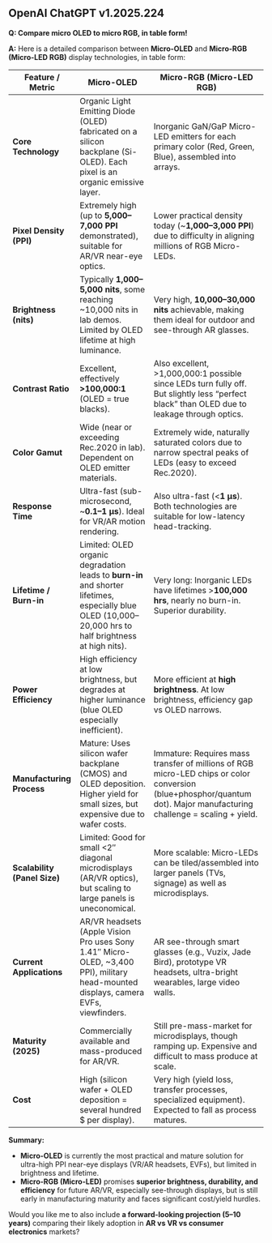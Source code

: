 ## OpenAI ChatGPT v1.2025.224 

**Q: Compare micro OLED to micro RGB, in table form!**

**A:** Here is a detailed comparison between **Micro-OLED** and **Micro-RGB (Micro-LED RGB)** display technologies, in table form:

| Feature / Metric             | **Micro-OLED**                                                                                                                                          | **Micro-RGB (Micro-LED RGB)**                                                                                                                                         |
| ---------------------------- | ------------------------------------------------------------------------------------------------------------------------------------------------------- | --------------------------------------------------------------------------------------------------------------------------------------------------------------------- |
| **Core Technology**          | Organic Light Emitting Diode (OLED) fabricated on a silicon backplane (Si-OLED). Each pixel is an organic emissive layer.                               | Inorganic GaN/GaP Micro-LED emitters for each primary color (Red, Green, Blue), assembled into arrays.                                                                |
| **Pixel Density (PPI)**      | Extremely high (up to **5,000–7,000 PPI** demonstrated), suitable for AR/VR near-eye optics.                                                            | Lower practical density today (\~**1,000–3,000 PPI**) due to difficulty in aligning millions of RGB Micro-LEDs.                                                       |
| **Brightness (nits)**        | Typically **1,000–5,000 nits**, some reaching \~10,000 nits in lab demos. Limited by OLED lifetime at high luminance.                                   | Very high, **10,000–30,000 nits** achievable, making them ideal for outdoor and see-through AR glasses.                                                               |
| **Contrast Ratio**           | Excellent, effectively **>100,000:1** (OLED = true blacks).                                                                                             | Also excellent, >1,000,000:1 possible since LEDs turn fully off. But slightly less “perfect black” than OLED due to leakage through optics.                           |
| **Color Gamut**              | Wide (near or exceeding Rec.2020 in lab). Dependent on OLED emitter materials.                                                                          | Extremely wide, naturally saturated colors due to narrow spectral peaks of LEDs (easy to exceed Rec.2020).                                                            |
| **Response Time**            | Ultra-fast (sub-microsecond, \~**0.1–1 µs**). Ideal for VR/AR motion rendering.                                                                         | Also ultra-fast (<**1 µs**). Both technologies are suitable for low-latency head-tracking.                                                                            |
| **Lifetime / Burn-in**       | Limited: OLED organic degradation leads to **burn-in** and shorter lifetimes, especially blue OLED (10,000–20,000 hrs to half brightness at high nits). | Very long: Inorganic LEDs have lifetimes >**100,000 hrs**, nearly no burn-in. Superior durability.                                                                    |
| **Power Efficiency**         | High efficiency at low brightness, but degrades at higher luminance (blue OLED especially inefficient).                                                 | More efficient at **high brightness**. At low brightness, efficiency gap vs OLED narrows.                                                                             |
| **Manufacturing Process**    | Mature: Uses silicon wafer backplane (CMOS) and OLED deposition. Higher yield for small sizes, but expensive due to wafer costs.                        | Immature: Requires mass transfer of millions of RGB micro-LED chips or color conversion (blue+phosphor/quantum dot). Major manufacturing challenge = scaling + yield. |
| **Scalability (Panel Size)** | Limited: Good for small <2″ diagonal microdisplays (AR/VR optics), but scaling to large panels is uneconomical.                                         | More scalable: Micro-LEDs can be tiled/assembled into larger panels (TVs, signage) as well as microdisplays.                                                          |
| **Current Applications**     | AR/VR headsets (Apple Vision Pro uses Sony 1.41″ Micro-OLED, \~3,400 PPI), military head-mounted displays, camera EVFs, viewfinders.                    | AR see-through smart glasses (e.g., Vuzix, Jade Bird), prototype VR headsets, ultra-bright wearables, large video walls.                                              |
| **Maturity (2025)**          | Commercially available and mass-produced for AR/VR.                                                                                                     | Still pre-mass-market for microdisplays, though ramping up. Expensive and difficult to mass produce at scale.                                                         |
| **Cost**                     | High (silicon wafer + OLED deposition = several hundred \$ per display).                                                                                | Very high (yield loss, transfer processes, specialized equipment). Expected to fall as process matures.                                                               |

**Summary:**

* **Micro-OLED** is currently the most practical and mature solution for ultra-high PPI near-eye displays (VR/AR headsets, EVFs), but limited in brightness and lifetime.
* **Micro-RGB (Micro-LED)** promises **superior brightness, durability, and efficiency** for future AR/VR, especially see-through displays, but is still early in manufacturing maturity and faces significant cost/yield hurdles.

Would you like me to also include **a forward-looking projection (5–10 years)** comparing their likely adoption in **AR vs VR vs consumer electronics** markets?
